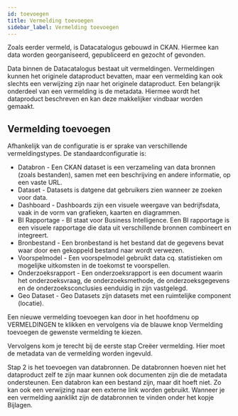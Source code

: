```yaml
---
id: toevoegen
title: Vermelding toevoegen
sidebar_label: Vermelding toevoegen
---
```


Zoals eerder vermeld, is Datacatalogus gebouwd in CKAN. Hiermee kan data worden georganiseerd, gepubliceerd en gezocht of gevonden.

Data binnen de Datacatalogus bestaat uit vermeldingen. Vermeldingen kunnen het originele dataproduct bevatten, maar een vermelding kan ook slechts een verwijzing zijn naar het originele dataproduct. Een belangrijk onderdeel van een vermelding is de metadata. Hiermee wordt het dataproduct beschreven en kan deze makkelijker vindbaar worden gemaakt.

## Vermelding toevoegen

Afhankelijk van de configuratie is er sprake van verschillende vermeldingstypes. De standaardconfiguratie is:

*	Databron - Een CKAN dataset is een verzameling van data bronnen (zoals bestanden), samen met een beschrijving en andere informatie, op een vaste URL.
*	Dataset - Datasets is datgene dat gebruikers zien wanneer ze zoeken voor data.
*	Dashboard - Dashboards zijn een visuele weergave van bedrijfsdata, vaak in de vorm van grafieken, kaarten en diagrammen.
*	BI Rapportage - BI staat voor Business Intelligence. Een BI rapportage is een visuele rapportage die data uit verschillende bronnen combineert en integreert.
*	Bronbestand - Een bronbestand is het bestand dat de gegevens bevat waar door een gekoppeld bestand naar wordt verwezen.
*	Voorspelmodel - Een voorspelmodel gebruikt data cq. statistieken om mogelijke uitkomsten in de toekomst te voorspellen.
*	Onderzoeksrapport - Een onderzoeksrapport is een document waarin het onderzoeksvraag, de onderzoeksmethode, de onderzoeksgegevens en de onderzoeksconclusies eenduidig in zijn vastgelegd.
*	Geo Dataset - Geo Datasets zijn datasets met een ruimtelijke component (locatie).

Een nieuwe vermelding toevoegen kan door in het hoofdmenu op VERMELDINGEN te klikken en vervolgens via de blauwe knop Vermelding toevoegen de gewenste vermelding te kiezen. 

Vervolgens kom je terecht bij de eerste stap Creëer vermelding. Hier moet de metadata van de vermelding worden ingevuld.
 
Stap 2 is het toevoegen van databronnen. De databronnen hoeven niet het dataproduct zelf te zijn maar kunnen ook documenten zijn die de metadata ondersteunen. Een databron kan een bestand zijn, maar dit hoeft niet. Zo kan ook een verwijzing naar een externe link worden gebruikt. Wanneer je een vermelding aanklikt zijn de databronnen te vinden onder het kopje Bijlagen.



